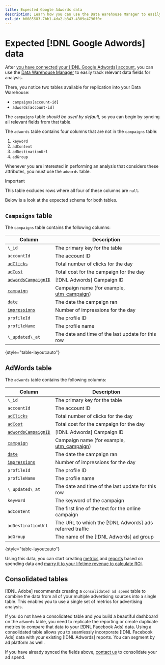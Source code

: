 ```yaml
---
title: Expected Google Adwords data
description: Learn how you can use the Data Warehouse Manager to easily track relevant data fields for analysis.
exl-id: b0085683-7bb1-4da2-b343-4309e4796f0c
---
```

# Expected [!DNL Google Adwords] data

After [you have connected your [!DNL Google Adwords] account](../integrations/google-adwords.md), you can use the [Data Warehouse Manager](../../data-warehouse-mgr/tour-dwm.md) to easily track relevant data fields for analysis.

There, you notice two tables available for replication into your Data Warehouse:

* `campaigns[account-id]` 
* `adwords[account-id]`

The `campaigns` table *should be used by default*, so you can begin by syncing all relevant fields from that table.

The `adwords` table contains four columns that are not in the `campaigns` table:

1. `keyword`
1. `adContent`
1. `adDestinationUrl`
1. `adGroup`

Whenever you are interested in performing an analysis that considers these attributes, you must use the `adwords` table. 

>[!IMPORTANT]
>
>This table excludes rows where all four of these columns are `null`.

Below is a look at the expected schema for both tables.

## `Campaigns` table

The `campaigns` table contains the following columns:

| **Column** | **Description** |
|-----|-----|
| `\_id` | The primary key for the table  |
| `accountId` | The account ID |
| [`adClicks`](https://ga-dev-tools.google/dimensions-metrics-explorer/#view=detail&group=adwords&jump=ga_adclicks) | Total number of clicks for the day |
| [`adCost`](https://ga-dev-tools.google/dimensions-metrics-explorer/#view=detail&group=adwords&jump=ga_adcost) | Total cost for the campaign for the day |
| [`adwordsCampaignID`](https://ga-dev-tools.google/dimensions-metrics-explorer/#view=detail&group=adwords&jump=ga_adwordscampaignid) | [!DNL Adwords] Campaign ID |
| [`campaign`](https://ga-dev-tools.google/dimensions-metrics-explorer/#view=detail&group=traffic_sources&jump=ga_campaign) | Campaign name (for example, [utm\_campaign](https://support.google.com/analytics/answer/1033867?hl=en)) |
| [`date`](https://ga-dev-tools.google/dimensions-metrics-explorer/#view=detail&group=time&jump=ga_date) | The date the campaign ran |
| [`impressions`](https://ga-dev-tools.google/dimensions-metrics-explorer/#view=detail&group=adwords&jump=ga_impressions) | Number of impressions for the day |
| `profileId` | The profile ID |
| `profileName` | The profile name |
| `\_updated\_at` | The date and time of the last update for this row |

{style="table-layout:auto"}

## AdWords table

The `adwords` table contains the following columns:

| **Column** | **Description** |
|-----|-----|
| `\_id` | The primary key for the table  |
| `accountId` | The account ID |
| [`adClicks`](https://ga-dev-tools.google/dimensions-metrics-explorer/#view=detail&group=adwords&jump=ga_adclicks) | Total number of clicks for the day |
| [`adCost`](https://ga-dev-tools.google/dimensions-metrics-explorer/#view=detail&group=adwords&jump=ga_adcost) | Total cost for the campaign for the day |
| [`adwordsCampaignID`](https://ga-dev-tools.google/dimensions-metrics-explorer/#view=detail&group=adwords&jump=ga_adwordscampaignid) | [!DNL Adwords] Campaign ID |
| [`campaign`](https://ga-dev-tools.google/dimensions-metrics-explorer/#view=detail&group=traffic_sources&jump=ga_campaign) | Campaign name (for example, [utm\_campaign](https://support.google.com/analytics/answer/1033867?hl=en)) |
| [`date`](https://ga-dev-tools.google/dimensions-metrics-explorer/#view=detail&group=time&jump=ga_date) | The date the campaign ran |
| [`impressions`](https://ga-dev-tools.google/dimensions-metrics-explorer/#view=detail&group=adwords&jump=ga_impressions) | Number of impressions for the day |
| `profileId` | The profile ID |
| `profileName` | The profile name |
| `\_updated\_at` | The date and time of the last update for this row |
| `keyword` | The keyword of the campaign |
| `adContent` | The first line of the text for the online campaign |
| `adDestinationUrl` | The URL to which the [!DNL Adwords] ads referred traffic |
| `adGroup` | The name of the [!DNL Adwords] ad group |

{style="table-layout:auto"}

Using this data, you can start creating [metrics](../../../data-user/reports/ess-manage-data-metrics.md) and [reports](../../../tutorials/using-visual-report-builder.md) based on spending data and [marry it to your lifetime revenue to calculate ROI](../../analysis/roi-ad-camp.md).

## Consolidated tables

[!DNL Adobe] recommends creating a `consolidated ad spend` table to combine the data from all of your multiple advertising sources into a single table. This enables you to use a single set of metrics for advertising analysis.

If you do not have a consolidated table and you build a beautiful dashboard on the `adwords` table, you need to replicate the reporting or create duplicate metrics to compare that data to your [!DNL Facebook Ads] data. Using a consolidated table allows you to seamlessly incorporate [!DNL Facebook Ads] data with your existing [!DNL Adwords] reports. You can segment by ad platform as well.

If you have already synced the fields above, [contact us](https://experienceleague.adobe.com/docs/commerce-knowledge-base/kb/troubleshooting/miscellaneous/mbi-service-policies.html?lang=en) to consolidate your ad spend.
